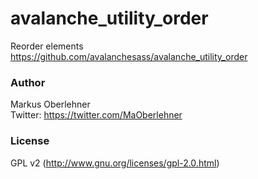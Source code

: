 # avalanche_utility_order
Reorder elements  
https://github.com/avalanchesass/avalanche_utility_order

### Author
Markus Oberlehner  
Twitter: https://twitter.com/MaOberlehner

### License
GPL v2 (http://www.gnu.org/licenses/gpl-2.0.html)
